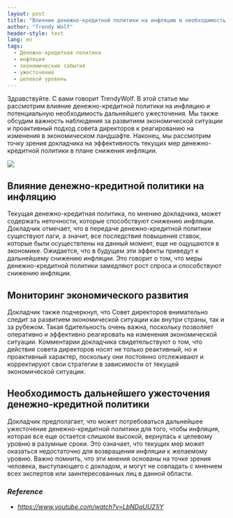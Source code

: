 ```yaml
---
layout: post
title: "Влияние денежно-кредитной политики на инфляцию и необходимость дальнейшего ужесточения"
author: "Trendy Wolf"
header-style: text
lang: en
tags:
  - Денежно-кредитная политика
  - инфляция
  - экономические события
  - ужесточение
  - целевой уровень
---
```


Здравствуйте. С вами говорит TrendyWolf. В этой статье мы рассмотрим влияние денежно-кредитной политики на инфляцию и потенциальную необходимость дальнейшего ужесточения. Мы также обсудим важность наблюдения за развитием экономической ситуации и проактивный подход совета директоров к реагированию на изменения в экономическом ландшафте. Наконец, мы рассмотрим точку зрения докладчика на эффективность текущих мер денежно-кредитной политики в плане снижения инфляции.

<img
    src="https://i.ytimg.com/vi/LbNDaUU21iY/hqdefault.jpg"
/>


## Влияние денежно-кредитной политики на инфляцию
Текущая денежно-кредитная политика, по мнению докладчика, может содержать неточности, которые способствуют снижению инфляции. Докладчик отмечает, что в передаче денежно-кредитной политики существуют лаги, а значит, все последствия повышения ставок, которые были осуществлены на данный момент, еще не ощущаются в экономике. Ожидается, что в будущем эти эффекты приведут к дальнейшему снижению инфляции. Это говорит о том, что меры денежно-кредитной политики замедляют рост спроса и способствуют снижению инфляции.

## Мониторинг экономического развития
Докладчик также подчеркнул, что Совет директоров внимательно следит за развитием экономической ситуации как внутри страны, так и за рубежом. Такая бдительность очень важна, поскольку позволяет оперативно и эффективно реагировать на изменения экономической ситуации. Комментарии докладчика свидетельствуют о том, что действия совета директоров носят не только реактивный, но и проактивный характер, поскольку они постоянно отслеживают и корректируют свои стратегии в зависимости от текущей экономической ситуации.

## Необходимость дальнейшего ужесточения денежно-кредитной политики
Докладчик предполагает, что может потребоваться дальнейшее ужесточение денежно-кредитной политики для того, чтобы инфляция, которая все еще остается слишком высокой, вернулась к целевому уровню в разумные сроки. Это означает, что текущих мер может оказаться недостаточно для возвращения инфляции к желаемому уровню. Важно помнить, что эти мнения основаны на точке зрения человека, выступающего с докладом, и могут не совпадать с мнением всех экспертов или заинтересованных лиц в данной области.


### _Reference_
- _https://www.youtube.com/watch?v=LbNDaUU21iY_

